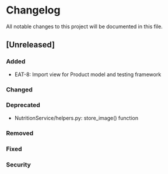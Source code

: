 # Changelog
All notable changes to this project will be documented in this file.


## [Unreleased]

### Added
- EAT-8: Import view for Product model and testing framework

### Changed

### Deprecated

- NutritionService/helpers.py: store_image() function

### Removed

### Fixed

### Security